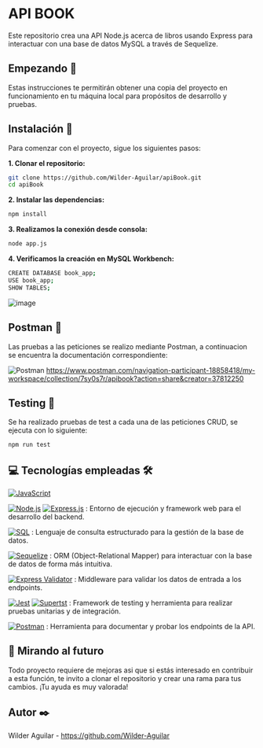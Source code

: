 # API BOOK

Este repositorio crea una API Node.js acerca de libros usando Express para interactuar con una base de datos MySQL a través de Sequelize.

## Empezando 🚀

Estas instrucciones te permitirán obtener una copia del proyecto en funcionamiento en tu máquina local para propósitos de desarrollo y pruebas.

## Instalación 🔧

Para comenzar con el proyecto, sigue los siguientes pasos:

**1. Clonar el repositorio:**

```bash
git clone https://github.com/Wilder-Aguilar/apiBook.git
cd apiBook
```

**2. Instalar las dependencias:**

```bash
npm install
```

**3. Realizamos la conexión desde consola:**

```bash
node app.js
```

**4. Verificamos la creación en MySQL Workbench:**

```bash
CREATE DATABASE book_app;
USE book_app;
SHOW TABLES;
```

![image](https://github.com/user-attachments/assets/6480c959-fe7f-4f50-8f32-90deba9ddc2e)

## Postman 🔧

Las pruebas a las peticiones se realizo mediante Postman, a continuacion se encuentra la documentación correspondiente:

![Postman](https://img.shields.io/badge/Postman-F65E1D?style=for-the-badge&logo=postman&logoColor=white) <https://www.postman.com/navigation-participant-18858418/my-workspace/collection/7sy0s7r/apibook?action=share&creator=37812250>

## Testing 🔧

Se ha realizado pruebas de test a cada una de las peticiones CRUD, se ejecuta con lo siguiente:

```bash
npm run test
```

## 💻 Tecnologías empleadas 🛠️

[![JavaScript](https://img.shields.io/badge/JavaScript-yellow?style=for-the-badge&logo=javascript&logoColor=white&labelColor=101010)](https://developer.mozilla.org/es/docs/Web/JavaScript)

[![Node.js](https://img.shields.io/badge/Node.js-green?style=for-the-badge&logo=node.js&logoColor=white)](https://nodejs.org/) [![Express.js](https://img.shields.io/badge/Express.js-4DB33A?style=for-the-badge&logo=express&logoColor=white)](https://expressjs.com/) : Entorno de ejecución y framework web para el desarrollo del backend.

[![SQL](https://img.shields.io/badge/SQL-307DB1?style=for-the-badge&logo=postgresql&logoColor=white)](https://www.postgresql.org/) : Lenguaje de consulta estructurado para la gestión de la base de datos.

[![Sequelize](https://img.shields.io/badge/Sequelize-5272B4?style=for-the-badge&logo=sequelize&logoColor=white)](https://sequelize.org/) : ORM (Object-Relational Mapper) para interactuar con la base de datos de forma más intuitiva.

[![Express Validator](https://img.shields.io/badge/Express%20Validator-blue?style=for-the-badge&logo=express&logoColor=white)](https://www.npmjs.com/package/express-validator) : Middleware para validar los datos de entrada a los endpoints.

[![Jest](https://img.shields.io/badge/Jest-blue?style=for-the-badge&logo=jest&logoColor=white)](https://jestjs.io/) [![Supertst](https://img.shields.io/badge/Supertst-blue?style=for-the-badge&logo=supertest&logoColor=white)](https://supertest.js.org/) : Framework de testing y herramienta para realizar pruebas unitarias y de integración.

[![Postman](https://img.shields.io/badge/Postman-F65E1D?style=for-the-badge&logo=postman&logoColor=white)](https://www.postman.com/) : Herramienta para documentar y probar los endpoints de la API.

## 🔮 Mirando al futuro

Todo proyecto requiere de mejoras asi que si estás interesado en contribuir a esta función, te invito a clonar el repositorio y crear una rama para tus cambios. ¡Tu ayuda es muy valorada!

## Autor ✒️

Wilder Aguilar - <https://github.com/Wilder-Aguilar>